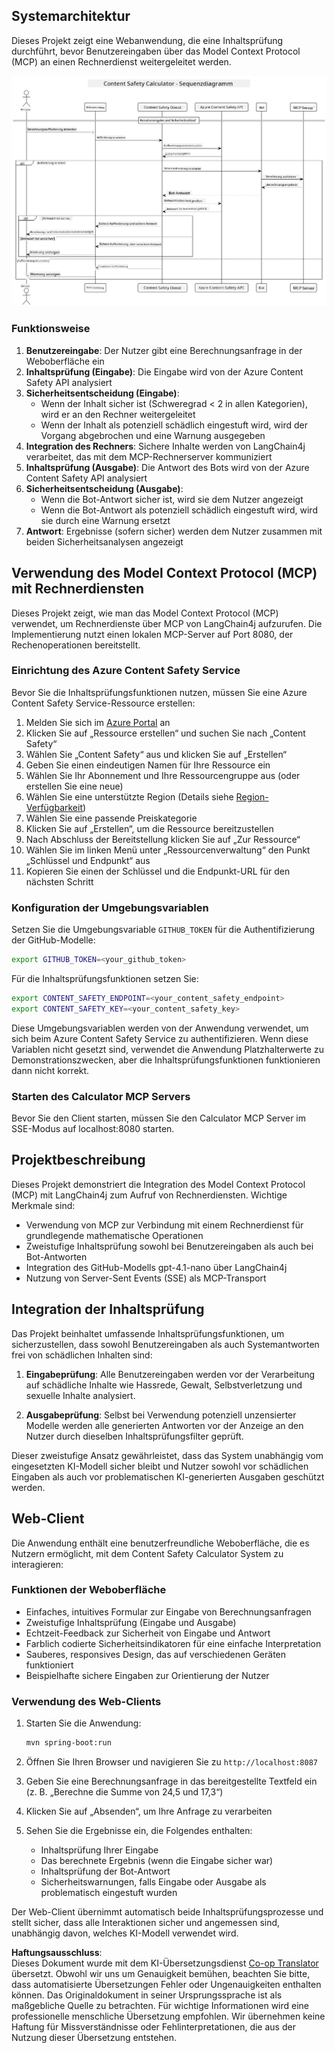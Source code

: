 <!--
CO_OP_TRANSLATOR_METADATA:
{
  "original_hash": "e5ea5e7582f70008ea9bec3b3820f20a",
  "translation_date": "2025-07-13T23:11:37+00:00",
  "source_file": "04-PracticalImplementation/samples/java/containerapp/README.md",
  "language_code": "de"
}
-->
## Systemarchitektur

Dieses Projekt zeigt eine Webanwendung, die eine Inhaltsprüfung durchführt, bevor Benutzereingaben über das Model Context Protocol (MCP) an einen Rechnerdienst weitergeleitet werden.

![Systemarchitektur-Diagramm](../../../../../../translated_images/plant.b079fed84e945b7c2978993a16163bb53f0517cfe3548d2e442ff40d619ba4b4.de.png)

### Funktionsweise

1. **Benutzereingabe**: Der Nutzer gibt eine Berechnungsanfrage in der Weboberfläche ein  
2. **Inhaltsprüfung (Eingabe)**: Die Eingabe wird von der Azure Content Safety API analysiert  
3. **Sicherheitsentscheidung (Eingabe)**:  
   - Wenn der Inhalt sicher ist (Schweregrad < 2 in allen Kategorien), wird er an den Rechner weitergeleitet  
   - Wenn der Inhalt als potenziell schädlich eingestuft wird, wird der Vorgang abgebrochen und eine Warnung ausgegeben  
4. **Integration des Rechners**: Sichere Inhalte werden von LangChain4j verarbeitet, das mit dem MCP-Rechnerserver kommuniziert  
5. **Inhaltsprüfung (Ausgabe)**: Die Antwort des Bots wird von der Azure Content Safety API analysiert  
6. **Sicherheitsentscheidung (Ausgabe)**:  
   - Wenn die Bot-Antwort sicher ist, wird sie dem Nutzer angezeigt  
   - Wenn die Bot-Antwort als potenziell schädlich eingestuft wird, wird sie durch eine Warnung ersetzt  
7. **Antwort**: Ergebnisse (sofern sicher) werden dem Nutzer zusammen mit beiden Sicherheitsanalysen angezeigt

## Verwendung des Model Context Protocol (MCP) mit Rechnerdiensten

Dieses Projekt zeigt, wie man das Model Context Protocol (MCP) verwendet, um Rechnerdienste über MCP von LangChain4j aufzurufen. Die Implementierung nutzt einen lokalen MCP-Server auf Port 8080, der Rechenoperationen bereitstellt.

### Einrichtung des Azure Content Safety Service

Bevor Sie die Inhaltsprüfungsfunktionen nutzen, müssen Sie eine Azure Content Safety Service-Ressource erstellen:

1. Melden Sie sich im [Azure Portal](https://portal.azure.com) an  
2. Klicken Sie auf „Ressource erstellen“ und suchen Sie nach „Content Safety“  
3. Wählen Sie „Content Safety“ aus und klicken Sie auf „Erstellen“  
4. Geben Sie einen eindeutigen Namen für Ihre Ressource ein  
5. Wählen Sie Ihr Abonnement und Ihre Ressourcengruppe aus (oder erstellen Sie eine neue)  
6. Wählen Sie eine unterstützte Region (Details siehe [Region-Verfügbarkeit](https://azure.microsoft.com/en-us/global-infrastructure/services/?products=cognitive-services))  
7. Wählen Sie eine passende Preiskategorie  
8. Klicken Sie auf „Erstellen“, um die Ressource bereitzustellen  
9. Nach Abschluss der Bereitstellung klicken Sie auf „Zur Ressource“  
10. Wählen Sie im linken Menü unter „Ressourcenverwaltung“ den Punkt „Schlüssel und Endpunkt“ aus  
11. Kopieren Sie einen der Schlüssel und die Endpunkt-URL für den nächsten Schritt

### Konfiguration der Umgebungsvariablen

Setzen Sie die Umgebungsvariable `GITHUB_TOKEN` für die Authentifizierung der GitHub-Modelle:  
```sh
export GITHUB_TOKEN=<your_github_token>
```

Für die Inhaltsprüfungsfunktionen setzen Sie:  
```sh
export CONTENT_SAFETY_ENDPOINT=<your_content_safety_endpoint>
export CONTENT_SAFETY_KEY=<your_content_safety_key>
```

Diese Umgebungsvariablen werden von der Anwendung verwendet, um sich beim Azure Content Safety Service zu authentifizieren. Wenn diese Variablen nicht gesetzt sind, verwendet die Anwendung Platzhalterwerte zu Demonstrationszwecken, aber die Inhaltsprüfungsfunktionen funktionieren dann nicht korrekt.

### Starten des Calculator MCP Servers

Bevor Sie den Client starten, müssen Sie den Calculator MCP Server im SSE-Modus auf localhost:8080 starten.

## Projektbeschreibung

Dieses Projekt demonstriert die Integration des Model Context Protocol (MCP) mit LangChain4j zum Aufruf von Rechnerdiensten. Wichtige Merkmale sind:

- Verwendung von MCP zur Verbindung mit einem Rechnerdienst für grundlegende mathematische Operationen  
- Zweistufige Inhaltsprüfung sowohl bei Benutzereingaben als auch bei Bot-Antworten  
- Integration des GitHub-Modells gpt-4.1-nano über LangChain4j  
- Nutzung von Server-Sent Events (SSE) als MCP-Transport

## Integration der Inhaltsprüfung

Das Projekt beinhaltet umfassende Inhaltsprüfungsfunktionen, um sicherzustellen, dass sowohl Benutzereingaben als auch Systemantworten frei von schädlichen Inhalten sind:

1. **Eingabeprüfung**: Alle Benutzereingaben werden vor der Verarbeitung auf schädliche Inhalte wie Hassrede, Gewalt, Selbstverletzung und sexuelle Inhalte analysiert.  

2. **Ausgabeprüfung**: Selbst bei Verwendung potenziell unzensierter Modelle werden alle generierten Antworten vor der Anzeige an den Nutzer durch dieselben Inhaltsprüfungsfilter geprüft.

Dieser zweistufige Ansatz gewährleistet, dass das System unabhängig vom eingesetzten KI-Modell sicher bleibt und Nutzer sowohl vor schädlichen Eingaben als auch vor problematischen KI-generierten Ausgaben geschützt werden.

## Web-Client

Die Anwendung enthält eine benutzerfreundliche Weboberfläche, die es Nutzern ermöglicht, mit dem Content Safety Calculator System zu interagieren:

### Funktionen der Weboberfläche

- Einfaches, intuitives Formular zur Eingabe von Berechnungsanfragen  
- Zweistufige Inhaltsprüfung (Eingabe und Ausgabe)  
- Echtzeit-Feedback zur Sicherheit von Eingabe und Antwort  
- Farblich codierte Sicherheitsindikatoren für eine einfache Interpretation  
- Sauberes, responsives Design, das auf verschiedenen Geräten funktioniert  
- Beispielhafte sichere Eingaben zur Orientierung der Nutzer

### Verwendung des Web-Clients

1. Starten Sie die Anwendung:  
   ```sh
   mvn spring-boot:run
   ```

2. Öffnen Sie Ihren Browser und navigieren Sie zu `http://localhost:8087`

3. Geben Sie eine Berechnungsanfrage in das bereitgestellte Textfeld ein (z. B. „Berechne die Summe von 24,5 und 17,3“)

4. Klicken Sie auf „Absenden“, um Ihre Anfrage zu verarbeiten

5. Sehen Sie die Ergebnisse ein, die Folgendes enthalten:  
   - Inhaltsprüfung Ihrer Eingabe  
   - Das berechnete Ergebnis (wenn die Eingabe sicher war)  
   - Inhaltsprüfung der Bot-Antwort  
   - Sicherheitswarnungen, falls Eingabe oder Ausgabe als problematisch eingestuft wurden

Der Web-Client übernimmt automatisch beide Inhaltsprüfungsprozesse und stellt sicher, dass alle Interaktionen sicher und angemessen sind, unabhängig davon, welches KI-Modell verwendet wird.

**Haftungsausschluss**:  
Dieses Dokument wurde mit dem KI-Übersetzungsdienst [Co-op Translator](https://github.com/Azure/co-op-translator) übersetzt. Obwohl wir uns um Genauigkeit bemühen, beachten Sie bitte, dass automatisierte Übersetzungen Fehler oder Ungenauigkeiten enthalten können. Das Originaldokument in seiner Ursprungssprache ist als maßgebliche Quelle zu betrachten. Für wichtige Informationen wird eine professionelle menschliche Übersetzung empfohlen. Wir übernehmen keine Haftung für Missverständnisse oder Fehlinterpretationen, die aus der Nutzung dieser Übersetzung entstehen.